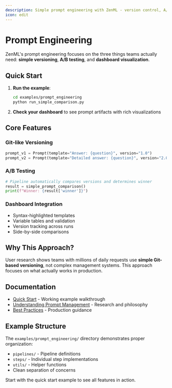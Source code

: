 ```yaml
---
description: Simple prompt engineering with ZenML - version control, A/B testing, and dashboard visualization.
icon: edit
---
```


# Prompt Engineering

ZenML's prompt engineering focuses on the three things teams actually need: **simple versioning**, **A/B testing**, and **dashboard visualization**.

## Quick Start

1. **Run the example**:
   ```bash
   cd examples/prompt_engineering
   python run_simple_comparison.py
   ```

2. **Check your dashboard** to see prompt artifacts with rich visualizations

## Core Features

### Git-like Versioning
```python
prompt_v1 = Prompt(template="Answer: {question}", version="1.0")
prompt_v2 = Prompt(template="Detailed answer: {question}", version="2.0") 
```

### A/B Testing
```python
# Pipeline automatically compares versions and determines winner
result = simple_prompt_comparison()
print(f"Winner: {result['winner']}")
```

### Dashboard Integration
- Syntax-highlighted templates
- Variable tables and validation
- Version tracking across runs
- Side-by-side comparisons

## Why This Approach?

User research shows teams with millions of daily requests use **simple Git-based versioning**, not complex management systems. This approach focuses on what actually works in production.

## Documentation

* [Quick Start](quick-start.md) - Working example walkthrough
* [Understanding Prompt Management](understanding-prompt-management.md) - Research and philosophy  
* [Best Practices](best-practices.md) - Production guidance

## Example Structure

The `examples/prompt_engineering/` directory demonstrates proper organization:
- `pipelines/` - Pipeline definitions
- `steps/` - Individual step implementations
- `utils/` - Helper functions
- Clean separation of concerns

Start with the quick start example to see all features in action.